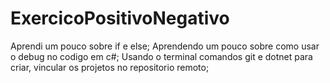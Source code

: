 # ExercicoPositivoNegativo
Aprendi um pouco sobre if e else;
Aprendendo um pouco sobre como usar o debug no codigo em c#;
Usando o terminal comandos git e dotnet para criar, vincular os projetos no repositorio remoto;

